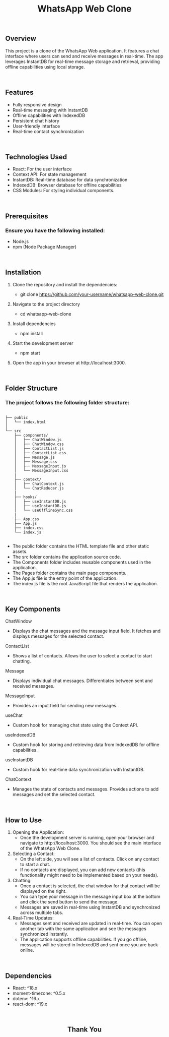<h1 align="center"> WhatsApp Web Clone </h1>

<br/>

<h2>Overview</h2>
 
This project is a clone of the WhatsApp Web application. It features a chat interface where users can send and receive messages in real-time. The app leverages InstantDB for real-time message storage and retrieval, providing offline capabilities using local storage.

<br/>

<h2>Features</h2>

- Fully responsive design
- Real-time messaging with InstantDB
- Offline capabilities with IndexedDB
- Persistent chat history
- User-friendly interface
- Real-time contact synchronization

<br/>

<h2>Technologies Used</h2>

- React: For the user interface
- Context API: For state management
- InstantDB: Real-time database for data synchronization
- IndexedDB: Browser database for offline capabilities
- CSS Modules: For styling individual components.

<br/>

<h2>Prerequisites</h2>

### Ensure you have the following installed:

- Node.js
- npm (Node Package Manager)

<br/>

## Installation

1. Clone the repository and install the dependencies:

   - git clone https://github.com/your-username/whatsapp-web-clone.git

2. Navigate to the project directory

   - cd whatsapp-web-clone

3. Install dependencies

   - npm install

4. Start the development server

   - npm start

5. Open the app in your browser at http://localhost:3000.

<br/>

## Folder Structure

### The project follows the following folder structure:

```

├── public
│   └── index.html
│
└── src
    ├── components/
    │   ├── ChatWindow.js
    │   ├── ChatWindow.css
    │   ├── ContactList.js
    │   ├── ContactList.css
    │   ├── Message.js
    │   ├── Message.css
    │   ├── MessageInput.js
    │   └── MessageInput.css
    |
    ├── context/
    │   ├── ChatContext.js
    │   └── ChatReducer.js
    |
    ├── hooks/
    │   ├── useInstantDB.js
    │   ├── useInstantDB.js
    │   └── useOfflineSync.css
    |
    ├── App.css
    ├── App.js
    ├── index.css
    └── index.js


```

- The public folder contains the HTML template file and other static assets.
- The src folder contains the application source code.
- The Components folder includes reusable components used in the application.
- The Pages folder contains the main page components.
- The App.js file is the entry point of the application.
- The index.js file is the root JavaScript file that renders the application.

<br/>

## Key Components

ChatWindow

- Displays the chat messages and the message input field. It fetches and displays messages for the selected contact.

ContactList

- Shows a list of contacts. Allows the user to select a contact to start chatting.

Message

- Displays individual chat messages. Differentiates between sent and received messages.

MessageInput

- Provides an input field for sending new messages.

useChat

- Custom hook for managing chat state using the Context API.

useIndexedDB

- Custom hook for storing and retrieving data from IndexedDB for offline capabilities.

useInstantDB

- Custom hook for real-time data synchronization with InstantDB.

ChatContext

- Manages the state of contacts and messages. Provides actions to add messages and set the selected contact.

<br/>

## How to Use

1. Opening the Application:
   - Once the development server is running, open your browser and navigate to http://localhost:3000. You should see the main interface of the WhatsApp Web Clone.
2. Selecting a Contact:
   - On the left side, you will see a list of contacts. Click on any contact to start a chat.
   - If no contacts are displayed, you can add new contacts (this functionality might need to be implemented based on your needs).
3. Chatting:
   - Once a contact is selected, the chat window for that contact will be displayed on the right.
   - You can type your message in the message input box at the bottom and click the send button to send the message.
   - Messages are saved in real-time using InstantDB and synchronized across multiple tabs.
4. Real-Time Updates:
   - Messages sent and received are updated in real-time. You can open another tab with the same application and see the messages synchronized instantly.
   - The application supports offline capabilities. If you go offline, messages will be stored in IndexedDB and sent once you are back online.

<br/>

## Dependencies

- React: ^18.x
- moment-timezone: ^0.5.x
- dotenv: ^16.x
- react-dom: ^19.x

<br/>

<h2 align="center">Thank You</h2>
